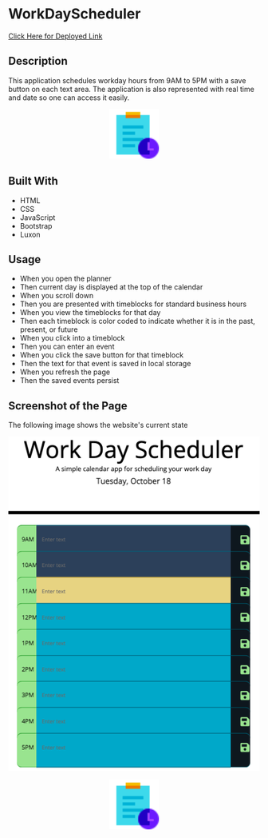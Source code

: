 # WorkDayScheduler

[Click Here for Deployed Link](https://iqbalahmadi.github.io/Work-Day-Scheduler/)

## Description

This application schedules workday hours from 9AM to 5PM with a save button on each text area. The application is also represented with real time and date so one can access it easily. 



<p align="center">
  <img src="./Assets/lmages/task-planning.png" width="100" >
</p>


## Built With

- HTML
- CSS
- JavaScript
- Bootstrap 
- Luxon

## Usage

- When you open the planner
- Then current day is displayed at the top of the calendar
- When you scroll down
- Then you are presented with timeblocks for standard business hours
- When you view the timeblocks for that day
- Then each timeblock is color coded to indicate whether it is in the past, present, or future
- When you click into a timeblock
- Then you can enter an event
- When you click the save button for that timeblock
- Then the text for that event is saved in local storage
- When you refresh the page
- Then the saved events persist



## Screenshot of the Page

The following image shows the website's current state

![Quiz App.](./Assets/lmages/projectScrnShot.png)


<p align="center">
  <img src="./Assets/lmages/task-planning.png" width="100" >
</p>

